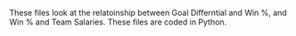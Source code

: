 These files look at the relatoinship between Goal Differntial and Win %, and Win % and Team Salaries.  These files are coded in Python.  
